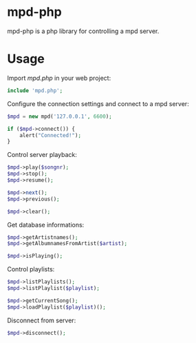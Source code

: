 # mpd-php
mpd-php is a php library for controlling a mpd server.

# Usage
Import _mpd.php_ in your web project:
```PHP
include 'mpd.php';
```

Configure the connection settings and connect to a mpd server:
```PHP
$mpd = new mpd('127.0.0.1', 6600);

if ($mpd->connect()) {
    alert("Connected!");
}
```

Control server playback:
```PHP
$mpd->play($songnr);
$mpd->stop();
$mpd->resume();

$mpd->next();
$mpd->previous();

$mpd->clear();
```

Get database informations:
```PHP
$mpd->getArtistnames();
$mpd->getAlbumnamesFromArtist($artist);

$mpd->isPlaying();
```

Control playlists:
```PHP
$mpd->listPlaylists();
$mpd->listPlaylist($playlist);

$mpd->getCurrentSong();
$mpd->loadPlaylist($playlist)();
```

Disconnect from server:
```PHP
$mpd->disconnect();
```
